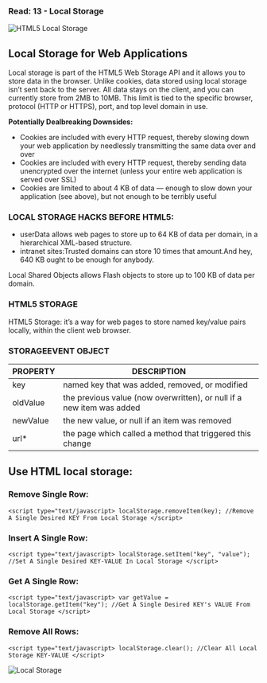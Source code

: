 ### Read: 13 - Local Storage

![HTML5 Local Storage](https://javabeat.net/wp-content/uploads/2013/10/html5-localStorage.png)

## Local Storage for Web Applications

Local storage is part of the HTML5 Web Storage API and it allows you to store data in the browser. Unlike cookies, data stored using local storage isn’t sent back to the server. All data stays on the client, and you can currently store from 2MB to 10MB. This limit is tied to the specific browser, protocol (HTTP or HTTPS), port, and top level domain in use.

**Potentially Dealbreaking Downsides:**

* Cookies are included with every HTTP request, thereby slowing down your web application by needlessly transmitting the same data over and over
* Cookies are included with every HTTP request, thereby sending data unencrypted over the internet (unless your entire web application is served over SSL)
* Cookies are limited to about 4 KB of data — enough to slow down your application (see above), but not enough to be terribly useful

### LOCAL STORAGE HACKS BEFORE HTML5:

- userData allows web pages to store up to 64 KB of data per domain, in a hierarchical XML-based structure.
- intranet sites:Trusted domains can store 10 times that amount.And hey, 640 KB ought to be enough for anybody.

 Local Shared Objects allows Flash objects to store up to 100 KB of data per domain.

 ### HTML5 STORAGE

 HTML5 Storage: it’s a way for web pages to store named key/value pairs locally, within the client web browser.


 ### STORAGEEVENT OBJECT

| PROPERTY | DESCRIPTION |
| -------- | ----------- |
| key | named key that was added, removed, or modified |
| oldValue | the previous value (now overwritten), or null if a new item was added |
| newValue | the new value, or null if an item was removed |
| url* | the page which called a method that triggered this change |


## Use HTML local storage:

### Remove Single Row:

`<script type="text/javascript>
localStorage.removeItem(key); //Remove A Single Desired KEY From Local Storage
</script>`

### Insert A Single Row:

`<script type="text/javascript>
localStorage.setItem("key", "value"); //Set A Single Desired KEY-VALUE In Local Storage
</script>`

### Get A Single Row:

`<script type="text/javascript>
var getValue = localStorage.getItem("key"); //Get A Single Desired KEY's VALUE From Local Storage
</script>`

### Remove All Rows:

`<script type="text/javascript>
localStorage.clear(); //Clear All Local Storage KEY-VALUE
</script>`

![Local Storage](https://th.bing.com/th/id/R77e900fe84ec06e298f0404f8e5cf1e4?rik=p6D0Vnf3dlA8sg&riu=http%3a%2f%2fwww.exeideas.com%2fwp-content%2fuploads%2f2016%2f02%2fUse-HTML5-Local-Storage.jpg&ehk=vo7URAnfnYvMeP1cE2kHqO9qvePe%2bNN5BGtVB5PaCKI%3d&risl=&pid=ImgRaw)

